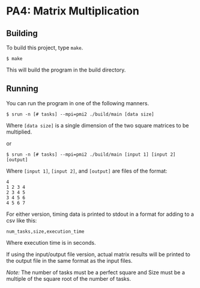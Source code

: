 # PA4: Matrix Multiplication
## Building
To build this project, type `make`.

```
$ make
```

This will build the program in the build directory.

## Running
You can run the program in one of the following
manners.

```
$ srun -n [# tasks] --mpi=pmi2 ./build/main [data size]
```

Where `[data size]` is a single dimension of the two
square matrices to be multiplied.

or

```
$ srun -n [# tasks] --mpi=pmi2 ./build/main [input 1] [input 2] [output]
```

Where `[input 1]`, `[input 2]`, and `[output]` are files
of the format: 

```
4
1 2 3 4
2 3 4 5
3 4 5 6
4 5 6 7
```

For either version, timing data is printed to stdout in 
a format for adding to a csv like this:

```
num_tasks,size,execution_time
```

Where execution time is in seconds.

If using the input/output file version, actual matrix
results will be printed to the output file in the same
format as the input files.

*Note:* The number of tasks must be a perfect square
and Size must be a multiple of the square root of the
number of tasks. 